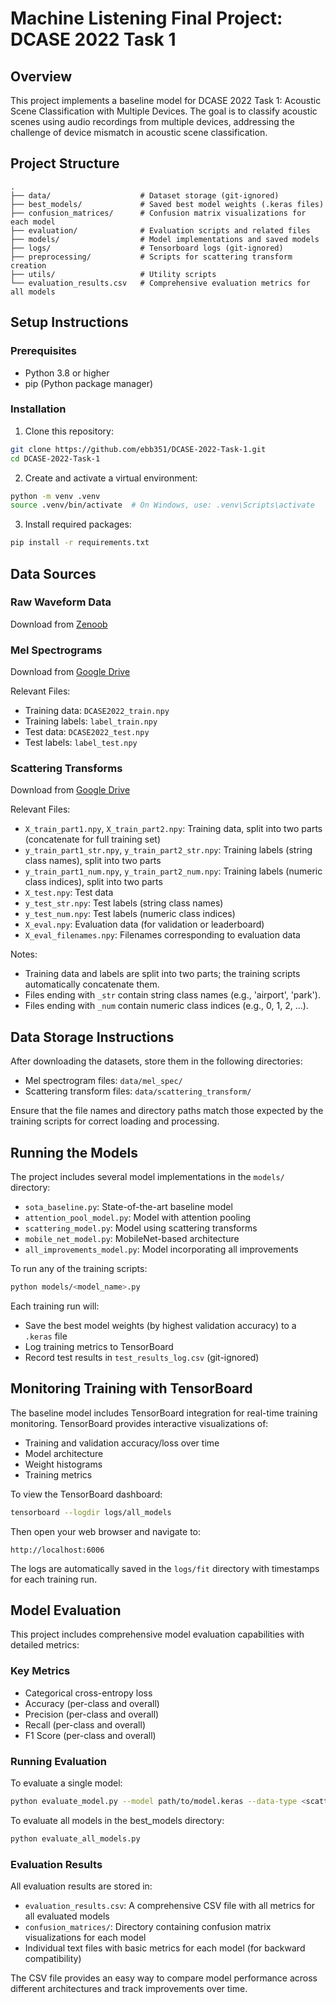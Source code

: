 # Machine Listening Final Project: DCASE 2022 Task 1

## Overview
This project implements a baseline model for DCASE 2022 Task 1: Acoustic Scene Classification with Multiple Devices. The goal is to classify acoustic scenes using audio recordings from multiple devices, addressing the challenge of device mismatch in acoustic scene classification.

## Project Structure
```
.
├── data/                    # Dataset storage (git-ignored)
├── best_models/             # Saved best model weights (.keras files)
├── confusion_matrices/      # Confusion matrix visualizations for each model
├── evaluation/              # Evaluation scripts and related files
├── models/                  # Model implementations and saved models
├── logs/                    # Tensorboard logs (git-ignored)
├── preprocessing/           # Scripts for scattering transform creation
├── utils/                   # Utility scripts
└── evaluation_results.csv   # Comprehensive evaluation metrics for all models
```

## Setup Instructions

### Prerequisites
- Python 3.8 or higher
- pip (Python package manager)

### Installation
1. Clone this repository:
```bash
git clone https://github.com/ebb351/DCASE-2022-Task-1.git
cd DCASE-2022-Task-1
```

2. Create and activate a virtual environment:
```bash
python -m venv .venv
source .venv/bin/activate  # On Windows, use: .venv\Scripts\activate
```

3. Install required packages:
```bash
pip install -r requirements.txt
```

## Data Sources

### Raw Waveform Data
Download from [Zenoob](https://zenodo.org/records/6337421)

### Mel Spectrograms
Download from [Google Drive](https://drive.google.com/drive/folders/1m4in9I8e7DtPnJBLo7CYKqONKVYUwmr6)

Relevant Files:
- Training data: `DCASE2022_train.npy`
- Training labels: `label_train.npy`
- Test data: `DCASE2022_test.npy`
- Test labels: `label_test.npy`


### Scattering Transforms
Download from [Google Drive](https://drive.google.com/drive/folders/1Tc_duS9sVX9e9o62qECTafI2xk5AN-Y7?usp=drive_link)

Relevant Files:
- `X_train_part1.npy`, `X_train_part2.npy`: Training data, split into two parts (concatenate for full training set)
- `y_train_part1_str.npy`, `y_train_part2_str.npy`: Training labels (string class names), split into two parts
- `y_train_part1_num.npy`, `y_train_part2_num.npy`: Training labels (numeric class indices), split into two parts
- `X_test.npy`: Test data
- `y_test_str.npy`: Test labels (string class names)
- `y_test_num.npy`: Test labels (numeric class indices)
- `X_eval.npy`: Evaluation data (for validation or leaderboard)
- `X_eval_filenames.npy`: Filenames corresponding to evaluation data

Notes:
- Training data and labels are split into two parts; the training scripts automatically concatenate them.
- Files ending with `_str` contain string class names (e.g., 'airport', 'park').
- Files ending with `_num` contain numeric class indices (e.g., 0, 1, 2, ...).

## Data Storage Instructions

After downloading the datasets, store them in the following directories:
- Mel spectrogram files: `data/mel_spec/`
- Scattering transform files: `data/scattering_transform/`

Ensure that the file names and directory paths match those expected by the training scripts for correct loading and processing.

## Running the Models

The project includes several model implementations in the `models/` directory:
- `sota_baseline.py`: State-of-the-art baseline model
- `attention_pool_model.py`: Model with attention pooling
- `scattering_model.py`: Model using scattering transforms
- `mobile_net_model.py`: MobileNet-based architecture
- `all_improvements_model.py`: Model incorporating all improvements

To run any of the training scripts:
```bash
python models/<model_name>.py
```

Each training run will:
- Save the best model weights (by highest validation accuracy) to a `.keras` file
- Log training metrics to TensorBoard
- Record test results in `test_results_log.csv` (git-ignored)

## Monitoring Training with TensorBoard

The baseline model includes TensorBoard integration for real-time training monitoring. TensorBoard provides interactive visualizations of:
- Training and validation accuracy/loss over time
- Model architecture
- Weight histograms
- Training metrics

To view the TensorBoard dashboard:
```bash
tensorboard --logdir logs/all_models
```

Then open your web browser and navigate to:
```
http://localhost:6006
```

The logs are automatically saved in the `logs/fit` directory with timestamps for each training run.

## Model Evaluation

This project includes comprehensive model evaluation capabilities with detailed metrics:

### Key Metrics
- Categorical cross-entropy loss
- Accuracy (per-class and overall)
- Precision (per-class and overall)
- Recall (per-class and overall)
- F1 Score (per-class and overall)

### Running Evaluation

To evaluate a single model:
```bash
python evaluate_model.py --model path/to/model.keras --data-type <scattering/mel_spec>
```

To evaluate all models in the best_models directory:
```bash
python evaluate_all_models.py
```

### Evaluation Results
All evaluation results are stored in:
- `evaluation_results.csv`: A comprehensive CSV file with all metrics for all evaluated models
- `confusion_matrices/`: Directory containing confusion matrix visualizations for each model
- Individual text files with basic metrics for each model (for backward compatibility)

The CSV file provides an easy way to compare model performance across different architectures and track improvements over time.